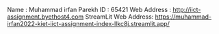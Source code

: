 Name : Muhammad irfan Parekh
ID : 65421
Web Address : http://iict-assignment.byethost4.com
StreamLit Web Address:
https://muhammad-irfan2022-kiet-iict-assignment-index-llkc8j.streamlit.app/

